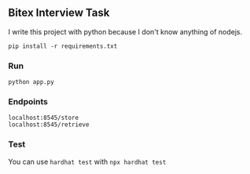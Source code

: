 ## Bitex Interview Task

I write this project with python because I don't know anything of nodejs.

```
pip install -r requirements.txt
```

### Run
```
python app.py
```

### Endpoints
```
localhost:8545/store
localhost:8545/retrieve
```

### Test
You can use `hardhat test` with `npx hardhat test`
